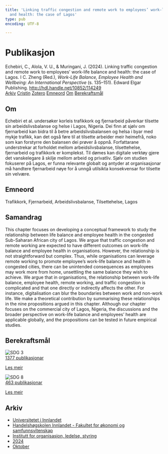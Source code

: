 ```yaml
---
title: 'Linking traffic congestion and remote work to employees’ work-life balance
  and health: the case of Lagos'
type: pub
encoding: UTF-8

---
```

<h1>Publikasjon</h1>
<article id="csl-bib-container-DCREJBCN" class="csl-bib-container">
  <div class="csl-bib-body"> <div class="csl-entry">Echebiri, C., Alola, V. U., &#38; Muringani, J. (2024). Linking traffic congestion and remote work to employees’ work-life balance and health: the case of Lagos. I C. Zheng (Red.), <i>Work-Life Balance, Employee Health and Wellbeing: An International Perspective</i> (s. 135–151). Edward Elgar Publishing. <a href="http://hdl.handle.net/10852/114249">http://hdl.handle.net/10852/114249</a></div> </div>
  <div class="csl-bib-buttons">
    <a href="#taxonomy-article-DCREJBCN" alt="archive" class="csl-bib-button">Arkiv</a>
    <a href="https://app.cristin.no/results/show.jsf?id=2308463" alt="Cristin" class="csl-bib-button">Cristin</a>
    <a href="http://zotero.org/groups/5881554/items/DCREJBCN" alt="Zotero" class="csl-bib-button">Zotero</a>
    <a href="#keywords-article-DCREJBCN" alt="keywords" class="csl-bib-button">Emneord</a>
    <a href="#about-article-DCREJBCN" alt="about_pub" class="csl-bib-button">Om</a>
    <a href="#sdg-article-DCREJBCN" alt="sdg" class="csl-bib-button">Berekraftsmål</a>
  </div>
  <div id="csl-bib-meta-container-DCREJBCN"></div>
</article>
<div id="csl-bib-meta-DCREJBCN" class="csl-bib-meta">
  <article id="about-article-DCREJBCN" class="about_pub-article">
    <h1>Om</h1>
    Echebiri et al. undersøker korleis trafikkork og fjernarbeid påverkar tilsette sin arbeidslivsbalanse og helse i Lagos, Nigeria. Dei finn at sjølv om fjernarbeid kan bidra til å betre arbeidslivsbalansen og helsa i byar med mykje trafikk, kan det også føre til at tilsette arbeider meir heimefrå, noko som kan forstyrre den balansen dei prøver å oppnå. Forfattarane understrekar at forholdet mellom arbeidslivsbalanse, tilsettehelse, fjernarbeid og trafikkork er komplekst. Til dømes kan digitale verktøy gjere det vanskelegare å skilje mellom arbeid og privatliv. Sjølv om studien fokuserer på Lagos, er funna relevante globalt og antyder at organisasjonar må handtere fjernarbeid nøye for å unngå utilsikta konsekvensar for tilsette sin velvære.
  </article>
  <article id="keywords-article-DCREJBCN" class="keywords-article">
    <h1>Emneord</h1>
    Trafikkork, Fjernarbeid, Arbeidslivsbalanse, Tilsettehelse, Lagos
  </article>
  <article id="abstract-article-DCREJBCN" class="abstract-article">
    <h1>Samandrag</h1>
    This chapter focuses on developing a conceptual framework to study the relationship between life balance and employee health in the congested Sub-Saharan African city of Lagos. We argue that traffic congestion and remote working are expected to have different outcomes on work-life balance and employee health in organisations. However, the relationship is not straightforward but complex. Thus, while organisations can leverage remote working to promote employee’s work-life balance and health in congested cities, there can be unintended consequences as employees may work more from home, unsettling the same balance they wish to achieve. We argue that in organisations, the relationship between work-life balance, employee health, remote working, and traffic congestion is complicated and that one directly or indirectly affects the other. For instance, digitalisation can blur the boundaries between work and non-work life.  We make a theoretical contribution by summarising these relationships in the nine propositions argued in this chapter. Although our chapter focuses on the commercial city of Lagos, Nigeria, the discussions and the broader perspective on work-life balance and employees’ health are applicable globally, and the propositions can be tested in future empirical studies.
  </article>
  <article id="sdg-article-DCREJBCN" class="sdg-article">
    <h1>Berekraftsmål</h1>
    <div class="sdg-container"><div id="sdg3" class="sdg">
        <img src="{{< params subfolder >}}images/sdg/sdg03_nn.png" class="image" alt="SDG 3">
        <div class="sdg-overlay">
          <a href="{{< params subfolder >}}nn/archive/?sdg=3#archive" class="sdg-publication-count"><span>1377</span> publikasjonar</a>
          <p><a href="https://fn.no/om-fn/fns-baerekraftsmaal/god-helse-og-livskvalitet?lang=nno-NO" class="sdg-read-more">Les meir</a></p>
        </div>
      </div> <div id="sdg8" class="sdg">
        <img src="{{< params subfolder >}}images/sdg/sdg08_nn.png" class="image" alt="SDG 8">
        <div class="sdg-overlay">
          <a href="{{< params subfolder >}}nn/archive/?sdg=8#archive" class="sdg-publication-count"><span>463</span> publikasjonar</a>
          <p><a href="https://fn.no/om-fn/fns-baerekraftsmaal/anstendig-arbeid-og-oekonomisk-vekst?lang=nno-NO" class="sdg-read-more">Les meir</a></p>
        </div>
      </div></div>
  </article>
  <article id="taxonomy-article-DCREJBCN" class="taxonomy-article">
    <h1>Arkiv</h1>
    <ul>
      <li><a href="{{< params subfolder >}}nn/archive/?key=3DCRN523">Universitetet i Innlandet</a></li>
      <li><a href="{{< params subfolder >}}nn/archive/?key=DU8Q9LN9">Handelshøgskolen Innlandet - Fakultet for økonomi og samfunnsvitenskap</a></li>
      <li><a href="{{< params subfolder >}}nn/archive/?key=4LUWR3ZM">Institutt for organisasjon, ledelse, styring</a></li>
      <li><a href="{{< params subfolder >}}nn/archive/?key=TY5PNNUR">2024</a></li>
      <li><a href="{{< params subfolder >}}nn/archive/?key=CY2FPFRV">Oktober</a></li>
    </ul>
  </article>
</div>
